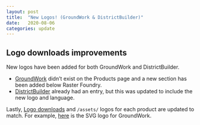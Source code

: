 ```yaml
---
layout: post
title:  "New Logos! (GroundWork & DistrictBuilder)"
date:   2020-08-06
categories: update
---
```


## Logo downloads improvements
New logos have been added for both GroundWork and DistrictBuilder. 
- [GroundWork](/identity/products#groundwork) didn’t exist on the Products page and a new section has been added below Raster Foundry. 
- [DistrictBuilder](/identity/products#districtbuilder) already had an entry, but this was updated to include the new logo and language. 

Lastly, [Logo downloads](/logo-downloads.html) and `/assets/` logos for each product are updated to match. For example, [here](/assets/groundwork/logo.svg) is the SVG logo for GroundWork.

